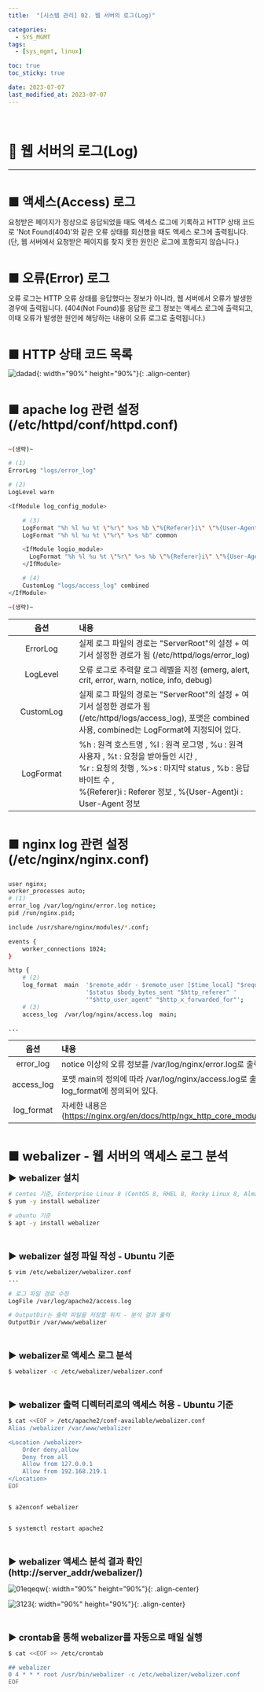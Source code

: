 ```yaml
---
title:  "[시스템 관리] 02. 웹 서버의 로그(Log)" 

categories:
  - SYS_MGMT
tags:
  - [sys_mgmt, linux]

toc: true
toc_sticky: true

date: 2023-07-07
last_modified_at: 2023-07-07
---
```

<br>

# 🔔 웹 서버의 로그(Log)
---

<style>
table {
    font-size: 12pt;
}
table th:first-of-type {
    width: 5%;
}
table th:nth-of-type(2) {
    width: 20%;
}
table th:nth-of-type(3) {
    width: 50%;
}
table th:nth-of-type(4) {
    width: 30%;
} 
big { 
    font-size: 25px 
}
small { 
    font-size: 18px 
}
</style>

<br>

<big> **■ 액세스(Access) 로그** </big> <br>

요청받은 페이지가 정상으로 응답되었을 때도 액세스 로그에 기록하고 HTTP 상태 코드로 'Not Found(404)'와 같은 오류 상태를 회신했을 때도 액세스 로그에 출력됩니다. (단, 웹 서버에서 요청받은 페이지를 찾지 못한 원인은 로그에 포함되지 않습니다.)

<br>

<big> **■ 오류(Error) 로그** </big> <br>

오류 로그는 HTTP 오류 상태를 응답했다는 정보가 아니라, 웹 서버에서 오류가 발생한 경우에 출력됩니다. (404(Not Found)를 응답한 로그 정보는 액세스 로그에 출력되고, 이때 오류가 발생한 원인에 해당하는 내용이 오류 로그로 출력됩니다.)

<br>

<big> **■ HTTP 상태 코드 목록** </big> <br>

![dadad](https://github.com/revenge1005/WEB-Server-3-Tier-Architecture/assets/42735894/e4220576-2840-407e-8816-369f740dff02){: width="90%" height="90%"}{: .align-center}

<br>

<big> **■ apache log 관련 설정 (/etc/httpd/conf/httpd.conf)** </big> <br>

```bash

~(생략)~

# (1)
ErrorLog "logs/error_log"

# (2)
LogLevel warn

<IfModule log_config_module>

    # (3)
    LogFormat "%h %l %u %t \"%r\" %>s %b \"%{Referer}i\" \"%{User-Agent}i\"" combined
    LogFormat "%h %l %u %t \"%r\" %>s %b" common

    <IfModule logio_module>
      LogFormat "%h %l %u %t \"%r\" %>s %b \"%{Referer}i\" \"%{User-Agent}i\" %I %O" combinedio
    </IfModule>

    # (4)
    CustomLog "logs/access_log" combined
</IfModule>

~(생략)~
```

| 옵션 | 내용 |
| :-----: | :------- |
| ErrorLog | 실제 로그 파일의 경로는 "ServerRoot"의 설정 + 여기서 설정한 경로가 됨 (/etc/httpd/logs/error_log) |
| LogLevel | 오류 로그로 추력할 로그 레벨을 지정 (emerg, alert, crit, error, warn, notice, info, debug) |
| CustomLog | 실제 로그 파일의 경로는 "ServerRoot"의 설정 + 여기서 설정한 경로가 됨 (/etc/httpd/logs/access_log), 포맷은 combined 사용, combined는 LogFormat에 지정되어 있다. |
| LogFormat |%h : 원격 호스트명 , %l : 원격 로그명 , %u : 원격 사용자 , %t : 요청을 받아들인 시간 , <br> %r : 요청의 첫행 , %>s : 마지막 status , %b : 응답 바이트 수 , <br> %{Referer}i : Referer 정보 , %{User-Agent}i : User-Agent 정보 |

<br>

<big> **■ nginx log 관련 설정 (/etc/nginx/nginx.conf)** </big> <br>

```bash

user nginx;
worker_processes auto;
# (1)
error_log /var/log/nginx/error.log notice;
pid /run/nginx.pid;

include /usr/share/nginx/modules/*.conf;

events {
    worker_connections 1024;
}

http {
    # (2)
    log_format  main  '$remote_addr - $remote_user [$time_local] "$request" '
                      '$status $body_bytes_sent "$http_referer" '
                      '"$http_user_agent" "$http_x_forwarded_for"';
    # (3)
    access_log  /var/log/nginx/access.log  main;

...

```

| 옵션 | 내용 |
| :-----: | :------- |
| error_log | notice 이상의 오류 정보를 /var/log/nginx/error.log로 출력 | 
| access_log | 포맷 main의 정의에 따라 /var/log/nginx/access.log로 출력, 포맷 main은 log_format에 정의되어 있다. |
| log_format | 자세한 내용은 (https://nginx.org/en/docs/http/ngx_http_core_module.html#variables) |

<br>

<big> **■ webalizer - 웹 서버의 액세스 로그 분석** </big> <br>

<small> **▶ webalizer 설치** </small> <br>

```bash
# centos 기준, Enterprise Linux 8 (CentOS 8, RHEL 8, Rocky Linux 8, AlmaLinux 8)이하에서만 가능
$ yum -y install webalizer

# ubuntu 기준
$ apt -y install webalizer
```

<br>

<small> **▶ webalizer 설정 파일 작성 - Ubuntu 기준** </small> <br>

```bash
$ vim /etc/webalizer/webalizer.conf
...

# 로그 파일 경로 수정
LogFile /var/log/apache2/access.log

# OutputDir는 출력 파일을 저장할 위치 - 분석 결과 출력
OutputDir /var/www/webalizer
```

<br>

<small> **▶ webalizer로 액세스 로그 분석** </small> <br>

```bash
$ webalizer -c /etc/webalizer/webalizer.conf
```

<br>

<small> **▶ webalizer 출력 디렉터리로의 액세스 허용 - Ubuntu 기준** </small> <br>

```bash
$ cat <<EOF > /etc/apache2/conf-available/webalizer.conf
Alias /webalizer /var/www/webalizer

<Location /webalizer>
    Order deny,allow
    Deny from all
    Allow from 127.0.0.1
    Allow from 192.168.219.1
</Location>
EOF


$ a2enconf webalizer


$ systemctl restart apache2
```

<br>

<small> **▶ webalizer 액세스 분석 결과 확인 (http://server_addr/webalizer/)** </small> <br>

![01eqeqw](https://github.com/revenge1005/kubernetes_build_ansible_playbook/assets/42735894/f8e3aa3b-38ca-466d-8f6c-80ab56b3b364){: width="90%" height="90%"}{: .align-center}

![3123](https://github.com/revenge1005/kubernetes_build_ansible_playbook/assets/42735894/444eba4c-158f-4744-901b-52b929d09350){: width="90%" height="90%"}{: .align-center}

<br>

<small> **▶ crontab을 통해 webalizer를 자동으로 매일 실행** </small> <br>

```bash
$ cat <<EOF >> /etc/crontab

## webalizer
0 4 * * * root /usr/bin/webalizer -c /etc/webalizer/webalizer.conf
EOF
```